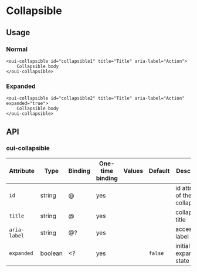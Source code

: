 # Collapsible

<component-status cx-design="complete" ux="rc"></component-status>

## Usage

### Normal

```html:preview
<oui-collapsible id="collapsible1" title="Title" aria-label="Action">
    Collapsible body
</oui-collapsible>
```

### Expanded

```html:preview
<oui-collapsible id="collapsible2" title="Title" aria-label="Action" expanded="true">
    Collapsible body
</oui-collapsible>
```

## API

### oui-collapsible

| Attribute         | Type            | Binding | One-time binding | Values                | Default             | Description                        |
| ----              | ----            | ----    | ----             | ----                  | ----                | ----                               |
| `id`              | string          | @       | yes              |                       |                     | id attribute of the collapsible    |
| `title`           | string          | @       | yes              |                       |                     | collapsible title                  |
| `aria-label`      | string          | @?      | yes              |                       |                     | accessibility label                |
| `expanded`        | boolean         | <?      | yes              |                       | `false`             | initial expanded state             |
